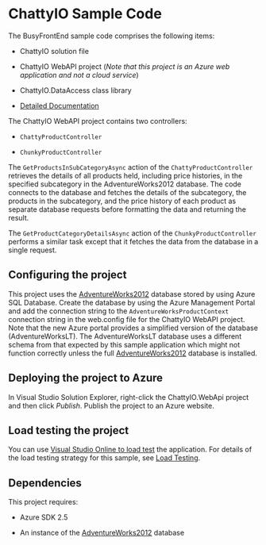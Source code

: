 # ChattyIO Sample Code

The BusyFrontEnd sample code comprises the following items:

* ChattyIO solution file

* ChattyIO WebAPI project (*Note that this project is an Azure web application and not a cloud service*)

* ChattyIO.DataAccess class library

* [Detailed Documentation][docs]

The ChattyIO WebAPI project contains two controllers:

* `ChattyProductController`

* `ChunkyProductController`

The `GetProductsInSubCategoryAsync` action of the `ChattyProductController` retrieves the details of all products held, including price histories, in the specified subcategory in the AdventureWorks2012 database. The code connects to the database and fetches the details of the subcategory, the products in the subcategory, and the price history of each product as separate database requests before formatting the data and returning the result.

The `GetProductCategoryDetailsAsync` action of the `ChunkyProductController` performs a similar task except that it fetches the data from the database in a single request.

## Configuring the project

This project uses the [AdventureWorks2012][AdventureWorks2012] database stored by using Azure SQL Database. Create the database by using the Azure Management Portal and add the connection string to the `AdventureWorksProductContext` connection string in the web.config file for the ChattyIO WebAPI project. Note that the new Azure portal provides a simplified version of the database (AdventureWorksLT).
The AdventureWorksLT database uses a different schema from that expected by this sample
application which might not function correctly unless the full
[AdventureWorks2012][AdventureWorks2012] database is installed.

## Deploying the project to Azure

In Visual Studio Solution Explorer, right-click the ChattyIO.WebApi project and then click *Publish*. Publish the project to an Azure website.

## Load testing the project

You can use [Visual Studio Online to load test](http://www.visualstudio.com/en-us/get-started/load-test-your-app-vs.aspx) the application.
For details of the load testing strategy for this sample, see [Load Testing][Load Testing].

## Dependencies

This project requires:

* Azure SDK 2.5

* An instance of the [AdventureWorks2012] database

[docs]: docs/ChattyIO.md
[AdventureWorks2012]: https://msftdbprodsamples.codeplex.com/releases/view/37304
[Load Testing]: docs/LoadTesting.md
